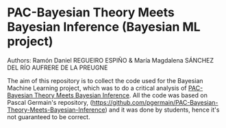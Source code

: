 # PAC-Bayesian Theory Meets Bayesian Inference (Bayesian ML project)

Authors: Ramón Daniel REGUEIRO ESPIÑO & María Magdalena SÁNCHEZ DEL RÍO AUFRERE DE LA PREUGNE

The aim of this repository is to collect the code used for the Bayesian Machine Learning project, which was to do a critical analysis of [PAC-Bayesian Theory Meets Bayesian Inference](http://arxiv.org/abs/1605.08636). All the code was based on Pascal Germain's repository, (https://github.com/pgermain/PAC-Bayesian-Theory-Meets-Bayesian-Inference) and it was done by students, hence it's not guaranteed to be correct.
